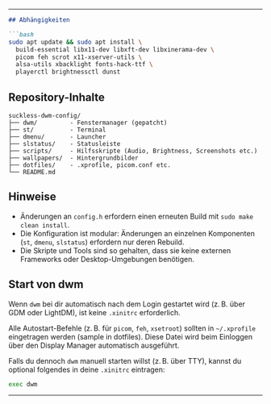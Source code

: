 
---

````markdown
## Abhängigkeiten

```bash
sudo apt update && sudo apt install \
  build-essential libx11-dev libxft-dev libxinerama-dev \
  picom feh scrot x11-xserver-utils \
  alsa-utils xbacklight fonts-hack-ttf \
  playerctl brightnessctl dunst
````

## Repository-Inhalte

```
suckless-dwm-config/
├── dwm/         - Fenstermanager (gepatcht)
├── st/          - Terminal
├── dmenu/       - Launcher
├── slstatus/    - Statusleiste
├── scripts/     - Hilfsskripte (Audio, Brightness, Screenshots etc.)
├── wallpapers/  - Hintergrundbilder
├── dotfiles/    - .xprofile, picom.conf etc.
└── README.md
```
## Hinweise

* Änderungen an `config.h` erfordern einen erneuten Build mit `sudo make clean install`.
* Die Konfiguration ist modular: Änderungen an einzelnen Komponenten (`st`, `dmenu`, `slstatus`) erfordern nur deren Rebuild.
* Die Skripte und Tools sind so gehalten, dass sie keine externen Frameworks oder Desktop-Umgebungen benötigen.


## Start von dwm

Wenn `dwm` bei dir automatisch nach dem Login gestartet wird (z. B. über GDM oder LightDM), ist keine `.xinitrc` erforderlich.

Alle Autostart-Befehle (z. B. für `picom`, `feh`, `xsetroot`) sollten in `~/.xprofile` eingetragen werden (sample in dotfiles). Diese Datei wird beim Einloggen über den Display Manager automatisch ausgeführt.

Falls du dennoch `dwm` manuell starten willst (z. B. über TTY), kannst du optional folgendes in deine `.xinitrc` eintragen:

```sh
exec dwm
```

---
